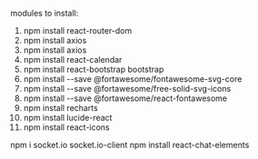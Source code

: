 modules to install:
 1. npm install react-router-dom
 2. npm install axios
 3. npm install axios
 4. npm install react-calendar
 5. npm install react-bootstrap bootstrap
 6. npm install --save @fortawesome/fontawesome-svg-core
 7. npm install --save @fortawesome/free-solid-svg-icons
 8. npm install --save @fortawesome/react-fontawesome
 9. npm install recharts
 2. npm install lucide-react
 3. npm install react-icons

npm i socket.io socket.io-client
npm install react-chat-elements
